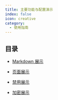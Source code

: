 ```yaml
---
title: 主要功能与配置演示
index: false
icon: creative
category:
  - 使用指南
---
```


## 目录

- [Markdown 展示](./markdown.md)

- [页面展示](./page.md)

- [禁用展示](./disable.md)

- [加密展示](./encrypt.md)
